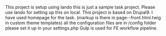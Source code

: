 This project is setup using lando this is just a sample task project.
Please use lando for setting up this on local.
This project is based on Drupal9.
I have used homepage for the task. (markup is there in page--front.html.twig in custom theme templates)
all the configuration files are in /config folder please set it up in your settings.php
Gulp is used for FE workflow pipeline. 
